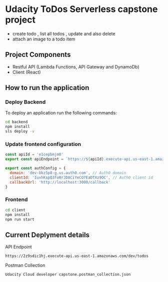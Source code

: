 # Udacity ToDos Serverless capstone project

- create todo , list all todos , update and also delete
- attach an image to a todo item

## Project Components

- Restful API (Lambda Functions, API Gateway and DynamoDb)
- Client (React)

## How to run the application

### Deploy Backend

To deploy an application run the following commands:

```bash
cd backend
npm install
sls deploy -v
```

### Update frontend configuration

```js
const apiId = 'e1cepbmjm0'
export const apiEndpoint = `https://${apiId}.execute-api.us-east-1.amazonaws.com/dev`

export const authConfig = {
  domain: 'dev-bkz5p8-g.us.auth0.com', // Auth0 domain
  clientId: 'IuxhKspQ3fo8rJDACiYeCO7EaDTXz9OC', // Auth0 client id
  callbackUrl: 'http://localhost:3000/callback'
}
```

### Frontend

```bash
cd client
npm install
npm run start
```

## Current Deplyment details

API Endpoint

```
https://2z9sdic1hj.execute-api.us-east-1.amazonaws.com/dev/todos
```

Postman Collection

```
Udacity Cloud developer capstone.postman_collection.json
```
